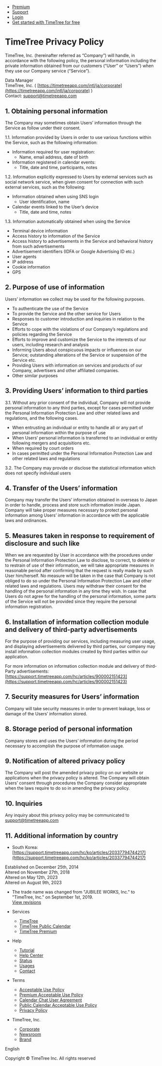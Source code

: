 [](https://timetreeapp.com/intl/en)
===================================

* [Premium](https://timetreeapp.com/intl/en/premium)
* [Support](https://support.timetreeapp.com/hc)
* [Login](https://timetreeapp.com/signin)
* [Get started with TimeTree for free](https://timetreeapp.com/signup)

TimeTree Privacy Policy
=======================

TimeTree, Inc. (hereinafter referred as “Company”) will handle, in accordance with the following policy, the personal information including the private information obtained from our customers (“User” or “Users”) when they use our Company service (“Service”).

Data Manager  
TimeTree, Inc. ( [https://timetreeapp.com/intl/ja/corporate](https://timetreeapp.com/intl/ja/corporate) )  
Contact: [support@timetreeapp.com](mailto:support@timetreeapp.com)

1\. Obtaining personal information
----------------------------------

The Company may sometimes obtain Users’ information through the Service as follow under their consent.

1.1. Information provided by Users in order to use various functions within the Service, such as the following information:

* Information required for user registration:
    * Name, email address, date of birth
* Information registered in calendar events:
    * Title, date and time, participants, notes

1.2. Information explicitly expressed to Users by external services such as social network service, when given consent for connection with such external services, such as the following:

* Information obtained when using SNS login
    * User identification, name
* Calendar events linked to the User’s device
    * Title, date and time, notes

1.3. Information automatically obtained when using the Service

* Terminal device information
* Access history to information of the Service
* Access history to advertisements in the Service and behavioral history from such advertisements
* Advertisement identifiers (IDFA or Google Advertising ID etc.)
* User agents
* IP address
* Cookie information
* GPS

2\. Purpose of use of information
---------------------------------

Users’ information we collect may be used for the following purposes.

* To authenticate the use of the Service
* To provide the Service and the other service for Users
* Responses to customer introduction and inquiries in relation to the Service
* Efforts to cope with the violations of our Company’s regulations and policies regarding the Service
* Efforts to improve and customize the Service to the interests of our users, including research and analysis
* Informing Users about conspicuous impacts or influences on our Service; outstanding alterations of the Service or suspension of the Service etc.
* Providing Users with information on services and products of our Company, advertisers and other affiliated companies.
* Other similar purposes

3\. Providing Users’ information to third parties
-------------------------------------------------

3.1. Without any prior consent of the individual, Company will not provide personal information to any third parties, except for cases permitted under the Personal Information Protection Law and other related laws and regulations, and the following cases.

* When entrusting an individual or entity to handle all or any part of personal information within the purpose of use
* When Users’ personal information is transferred to an individual or entity following mergers and acquisitions etc.
* When required by court orders
* In cases permitted under the Personal Information Protection Law and other related laws and regulations

3.2. The Company may provide or disclose the statistical information which does not specify individual users

4\. Transfer of the Users’ information
--------------------------------------

Company may transfer the Users’ information obtained in overseas to Japan in order to handle, process and store such information inside Japan. Company will take proper measures necessary to protect personal information among Users’ information in accordance with the applicable laws and ordinances.

5\. Measures taken in response to requirement of disclosure and such like
-------------------------------------------------------------------------

When we are requested by User in accordance with the procedures under the Personal Information Protection Law to disclose, to correct, to delete or to restrain of use of their information, we will take appropriate measures in reasonable period after confirming that the request is really made by such User him/herself. No measure will be taken in the case that Company is not obliged to do so under the Personal Information Protection Law and other related laws and regulations. Users may withdraw their consent for the handling of the personal information in any time they wish. In case that Users do not agree for the handling of the personal information, some parts of the Service will not be provided since they require the personal information registration.

6\. Installation of information collection module and delivery of third-party advertisements
--------------------------------------------------------------------------------------------

For the purpose of providing our services, including measuring user usage, and displaying advertisements delivered by third parties, our company may install information collection modules created by third parties within our application.

For more information on information collection module and delivery of third-Party advertisements: [https://support.timetreeapp.com/hc/articles/900002151423](https://support.timetreeapp.com/hc/articles/900002151423)

7\. Security measures for Users’ information
--------------------------------------------

Company will take security measures in order to prevent leakage, loss or damage of the Users’ information stored.

8\. Storage period of personal information
------------------------------------------

Company stores and uses the Users’ information during the period necessary to accomplish the purpose of information usage.

9\. Notification of altered privacy policy
------------------------------------------

The Company will post the amended privacy policy on our website or applications when the privacy policy is altered. The Company will obtain Users’ consent through procedures the Company consider appropriate when the laws require to do so in amending the privacy policy.

10\. Inquiries
--------------

Any inquiry about this privacy policy may be communicated to [support@timetreeapp.com](https://timetreeapp.com/intl/en/terms/support@timetreeapp.com)

11\. Additional information by country
--------------------------------------

* South Korea: [https://support.timetreeapp.com/hc/ko/articles/20337794744217](https://support.timetreeapp.com/hc/ko/articles/20337794744217)

  

Established on December 25th, 2014  
Altered on November 27th, 2018  
Altered on May 12th, 2023  
Altered on August 9th, 2023  

* The trade name was changed from "JUBILEE WORKS, Inc." to "TimeTree, Inc." on September 1st, 2019.  
    [View revisions](https://timetreeapp.com/intl/en/terms/privacy/history)

* Services
    * [TimeTree](https://timetreeapp.com/intl/en)
    * [TimeTree Public Calendar](https://timetreeapp.com/intl/en/public-calendar)
    * [TimeTree Premium](https://timetreeapp.com/intl/en/premium)
* Help
    * [Tutorial](https://timetreeapp.com/intl/en/tutorial)
    * [Help Center](https://support.timetreeapp.com/hc)
    * [Status](https://timetreeapp.com/intl/en/newsroom/category/notice)
    * [Usages](https://timetreeapp.com/intl/en/usages)
    * [Contact](https://timetreeapp.com/intl/en/contact)
* Terms
    * [Acceptable Use Policy](https://timetreeapp.com/intl/en/terms/service)
    * [Premium Acceptable Use Policy](https://timetreeapp.com/intl/en/terms/premium-service)
    * [Calendar Chat User Agreement](https://timetreeapp.com/intl/en/terms/chat)
    * [Public Calendar Acceptable Use Policy](https://timetreeapp.com/intl/en/terms/public-calendar)
    * [Privacy Policy](https://timetreeapp.com/intl/en/terms/privacy)
* TimeTree, Inc.
    * [Corporate](https://timetreeapp.com/intl/en/corporate)
    * [Newsroom](https://timetreeapp.com/intl/en/newsroom)
    * [Brand](https://timetreeapp.com/intl/en/brand-resources)

English

Copyright © TimeTree Inc. All rights reserved